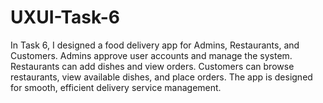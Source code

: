# UXUI-Task-6
In Task 6, I designed a food delivery app for Admins, Restaurants, and Customers. Admins approve user accounts and manage the system. Restaurants can add dishes and view orders. Customers can browse restaurants, view available dishes, and place orders. The app is designed for smooth, efficient delivery service management.
